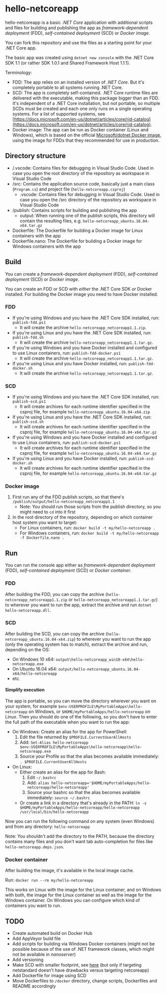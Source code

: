hello-netcoreapp
================

hello-netcoreapp is a basic *.NET Core* application with additional scripts and files for building and publishing the app as *framework-dependent deployment* (FDD), *self-contained deployment* (SCD) or *Docker image*.

You can fork this repository and use the files as a starting point for your .NET Core app.

The basic app was created using `dotnet new console` with the .NET Core SDK 1.1 (or rather SDK 1.0.1 and Shared Framework Host 1.1.1).

Terminology:

- FDD: The app relies on an installed version of *.NET Core*. But it's completely portable to all systems running .NET Core.
- SCD: The app is completely self-contained. .NET Core runtime files are delivered with the executable, making this package bigger than an FDD. It's independent of a .NET Core installation, but not portable, so multiple SCDs must be created and each one only runs on a single operating systems. For a list of supported systems, see [https://docs.microsoft.com/en-us/dotnet/articles/core/rid-catalog](https://docs.microsoft.com/en-us/dotnet/articles/core/rid-catalog).
- Docker image: The app can be run as Docker container (Linux and Windows), which is based on the official [Microsoft/dotnet Docker image](https://hub.docker.com/r/microsoft/dotnet/), using the image for FDDs that they recommended for use in production.

Directory structure
-------------------

- /.vscode: Contains files for debugging in Visual Studio Code. Used in case you open the root directory of the repository as workspace in Visual Studio Code
- /src: Contains the application source code, basically just a main class (`Program.cs`) and project file (`hello-netcoreapp.csproj`)
    - .vscode: Contains files for debugging in Visual Studio Code. Used in case you open the /src directory of the repository as workspace in Visual Studio Code
- /publish: Contains scripts for building and publishing the app
    - output: When running one of the publish scripts, this directory will contain the resulting files, e.g. `hello-netcoreapp_ubuntu.16.04-x64.tar.gz`
- Dockerfile: The Dockerfile for building a Docker image for Linux containers with the app
- Dockerfile.nano: The Dockerfile for building a Docker image for Windows containers with the app

Build
-----

You can create a *framework-dependent deployment* (FDD), *self-contained deployment* (SCD) or *Docker image*.

You can create an FDD or SCD with *either* the .NET Core SDK *or* Docker installed. For building the Docker image you need to have Docker installed.

### FDD

- If you're using Windows and you have the .NET Core SDK installed, run: `publish-fdd.ps1`
    - It will create the archive `hello-netcoreapp_netcoreapp1.1.zip`.
- If you're using Linux and you have the .NET Core SDK installed, run: `publish-fdd.sh`
    - It will create the archive `hello-netcoreapp_netcoreapp1.1.tar.gz`.
- If you're using Windows and you have Docker installed and configured to use Linux containers, run: `publish-fdd-docker.ps1`
    - It will create the archive `hello-netcoreapp_netcoreapp1.1.tar.gz`.
- If you're using Linux and you have Docker installed, run: `publish-fdd-docker.sh`
    - It will create the archive `hello-netcoreapp_netcoreapp1.1.tar.gz`.

### SCD

- If you're using Windows and you have the .NET Core SDK installed, run: `publish-scd.ps1`
    - It will create archives for each runtime identifier specified in the csproj file, for example `hello-netcoreapp_ubuntu.16.04-x64.zip`
- If you're using Linux and you have the .NET Core SDK installed, run: `publish-scd.sh`
    - It will create archives for each runtime identifier specified in the csproj file, for example `hello-netcoreapp_ubuntu.16.04-x64.tar.gz`
- If you're using Windows and you have Docker installed and configured to use Linux containers, run: `publish-scd-docker.ps1`
    - It will create archives for each runtime identifier specified in the csproj file, for example `hello-netcoreapp_ubuntu.16.04-x64.tar.gz`
- If you're using Linux and you have Docker installed, run: `publish-scd-docker.sh`
    - It will create archives for each runtime identifier specified in the csproj file, for example `hello-netcoreapp_ubuntu.16.04-x64.tar.gz`

### Docker image

1. First run any of the FDD publish scripts, so that there's `/publish/output/hello-netcoreapp_netcoreapp1.1`
    - Note: You should run those scripts from the publish directory, so you might need to `cd` into it first
2. In the root directory of the repository, depending on which container host system you want to target:
    - For Linux containers, run: `docker build -t my/hello-netcoreapp .`
    - For Windows containers, run: `docker build -t my/hello-netcoreapp -f Dockerfile.nano .`

Run
---

You can run the console app either as *framework-dependent deployment* (FDD), *self-contained deployment* (SCD) or *Docker container*.

### FDD

After building the FDD, you can copy the archive (`hello-netcoreapp_netcoreapp1.1.zip` or `hello-netcoreapp_netcoreapp1.1.tar.gz`) to wherever you want to run the app, extract the archive and run `dotnet hello-netcoreapp.dll`.

### SCD

After building the SCD, you can copy the archive (`hello-netcoreapp_ubuntu.16.04-x64.zip`) to wherever you want to run the app (only the operating system has to match), extract the archive and run, depending on the OS:

- On Windows 10 x64: `output\hello-netcoreapp_win10-x64\hello-netcoreapp.exe`
- On Ubuntu 16.04 x64: `output/hello-netcoreapp_ubuntu.16.04-x64/hello-netcoreapp`
- etc.

#### Simplify execution

The app is portable, so you can move the directory wherever you want on your system, for example `$env:USERPROFILE\MyPortableApps\hello-netcoreapp` on Windows, or `$HOME/myPortableApps/hello-netcoreapp` on Linux. Then you should do one of the following, so you don't have to enter the full path of the executable when you want to run the app:

- On Windows: Create an alias for the app for PowerShell:
    1. Edit the file returned by `$PROFILE.CurrentUserAllHosts`
    1. Add: `Set-Alias hello-netcoreapp $env:USERPROFILE\MyPortableApps\hello-netcoreapp\hello-netcoreapp.exe`
    1. Source your Profile so that the alias becomes available immediately: `. $PROFILE.CurrentUserAllHosts`
- On Linux:
    - Either create an alias for the app for Bash:
        1. Edit `~/.bashrc`
        1. Add: `alias hello-netcoreapp='$HOME/myPortableApps/hello-netcoreapp/hello-netcoreapp'`
        1. Source your bashrc so that the alias becomes available immediately: `source ~/.bashrc`
    - Or create a link in a directory that's already in the PATH: `ln -s $HOME/myPortableApps/hello-netcoreapp/hello-netcoreapp /usr/local/bin/hello-netcoreapp`

Now you can run the following command on any system (even Windows) and from any directory: `hello-netcoreapp`

Note: You shouldn't add the directory to the PATH, because the directory contains many files and you don't want tab auto-completion for files like `hello-netcoreapp.deps.json`.

### Docker container

After building the image, it's available in the local image cache.

Run: `docker run --rm my/hello-netcoreapp`

This works on Linux with the image for the Linux container, and on Windows with both, the image for the Linux container as well as the image for the Windows container. On Windows you can configure which kind of containers you want to run.

TODO
----

- Create automated build on Docker Hub
- Add AppVeyor build file
- Add scripts for building via Windows Docker containers (might not be possible because of the use of .NET framework classes, which might not be available in *nanoserver*)
- Add versioning
- Make SCD with smaller footprint, see [here](https://docs.microsoft.com/en-us/dotnet/articles/core/deploying/deploy-with-cli#small-footprint-self-contained-deployment) (but only if targeting netstandard doesn't have drawbacks versus targeting netcoreapp)
- Add Dockerfile for image using SCD
- Move Dockerfiles to `/docker` directory, change scripts, Dockerfiles and README accordingly
